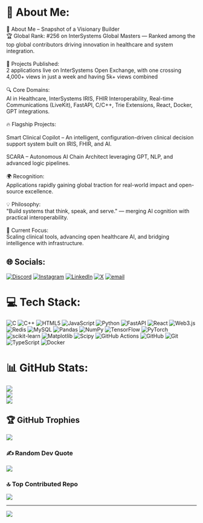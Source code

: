 # 💫 About Me:
🧠 About Me – Snapshot of a Visionary Builder<br>🏆 Global Rank: #256 on InterSystems Global Masters — Ranked among the top global contributors driving innovation in healthcare and system integration.<br><br>🚀 Projects Published:<br>2 applications live on InterSystems Open Exchange, with one crossing 4,000+ views in just a week and having 5k+ views combined<br><br>🔍 Core Domains:<br>AI in Healthcare, InterSystems IRIS, FHIR Interoperability, Real-time Communications (LiveKit), FastAPI, C/C++, Trie Extensions, React, Docker, GPT integrations.<br><br>🔥 Flagship Projects:<br><br>Smart Clinical Copilot – An intelligent, configuration-driven clinical decision support system built on IRIS, FHIR, and AI.<br><br>SCARA – Autonomous AI Chain Architect leveraging GPT, NLP, and advanced logic pipelines.<br><br>🌍 Recognition:<br>Applications rapidly gaining global traction for real-world impact and open-source excellence.<br><br>💡 Philosophy:<br>"Build systems that think, speak, and serve." — merging AI cognition with practical interoperability.<br><br>🚧 Current Focus:<br>Scaling clinical tools, advancing open healthcare AI, and bridging intelligence with infrastructure.


## 🌐 Socials:
[![Discord](https://img.shields.io/badge/Discord-%237289DA.svg?logo=discord&logoColor=white)](https://discord.gg/shanu_006_97588) [![Instagram](https://img.shields.io/badge/Instagram-%23E4405F.svg?logo=Instagram&logoColor=white)](https://instagram.com/kunaaaallll._) [![LinkedIn](https://img.shields.io/badge/LinkedIn-%230077B5.svg?logo=linkedin&logoColor=white)](https://linkedin.com/in/https://www.linkedin.com/in/kunal-pandey-8aa0a2324/) [![X](https://img.shields.io/badge/X-black.svg?logo=X&logoColor=white)](https://x.com/@QuantGodX) [![email](https://img.shields.io/badge/Email-D14836?logo=gmail&logoColor=white)](mailto:kunalpandey0297@gmail.com) 

# 💻 Tech Stack:
![C](https://img.shields.io/badge/c-%2300599C.svg?style=for-the-badge&logo=c&logoColor=white) ![C++](https://img.shields.io/badge/c++-%2300599C.svg?style=for-the-badge&logo=c%2B%2B&logoColor=white) ![HTML5](https://img.shields.io/badge/html5-%23E34F26.svg?style=for-the-badge&logo=html5&logoColor=white) ![JavaScript](https://img.shields.io/badge/javascript-%23323330.svg?style=for-the-badge&logo=javascript&logoColor=%23F7DF1E) ![Python](https://img.shields.io/badge/python-3670A0?style=for-the-badge&logo=python&logoColor=ffdd54) ![FastAPI](https://img.shields.io/badge/FastAPI-005571?style=for-the-badge&logo=fastapi) ![React](https://img.shields.io/badge/react-%2320232a.svg?style=for-the-badge&logo=react&logoColor=%2361DAFB) ![Web3.js](https://img.shields.io/badge/web3.js-F16822?style=for-the-badge&logo=web3.js&logoColor=white) ![Redis](https://img.shields.io/badge/redis-%23DD0031.svg?style=for-the-badge&logo=redis&logoColor=white) ![MySQL](https://img.shields.io/badge/mysql-4479A1.svg?style=for-the-badge&logo=mysql&logoColor=white) ![Pandas](https://img.shields.io/badge/pandas-%23150458.svg?style=for-the-badge&logo=pandas&logoColor=white) ![NumPy](https://img.shields.io/badge/numpy-%23013243.svg?style=for-the-badge&logo=numpy&logoColor=white) ![TensorFlow](https://img.shields.io/badge/TensorFlow-%23FF6F00.svg?style=for-the-badge&logo=TensorFlow&logoColor=white) ![PyTorch](https://img.shields.io/badge/PyTorch-%23EE4C2C.svg?style=for-the-badge&logo=PyTorch&logoColor=white) ![scikit-learn](https://img.shields.io/badge/scikit--learn-%23F7931E.svg?style=for-the-badge&logo=scikit-learn&logoColor=white) ![Matplotlib](https://img.shields.io/badge/Matplotlib-%23ffffff.svg?style=for-the-badge&logo=Matplotlib&logoColor=black) ![Scipy](https://img.shields.io/badge/SciPy-%230C55A5.svg?style=for-the-badge&logo=scipy&logoColor=%white) ![GitHub Actions](https://img.shields.io/badge/github%20actions-%232671E5.svg?style=for-the-badge&logo=githubactions&logoColor=white) ![GitHub](https://img.shields.io/badge/github-%23121011.svg?style=for-the-badge&logo=github&logoColor=white) ![Git](https://img.shields.io/badge/git-%23F05033.svg?style=for-the-badge&logo=git&logoColor=white) ![TypeScript](https://img.shields.io/badge/typescript-%23007ACC.svg?style=for-the-badge&logo=typescript&logoColor=white) ![Docker](https://img.shields.io/badge/docker-%230db7ed.svg?style=for-the-badge&logo=docker&logoColor=white)
# 📊 GitHub Stats:
![](https://github-readme-stats.vercel.app/api?username=kunal0297&theme=blue_navy&hide_border=false&include_all_commits=true&count_private=true)<br/>
![](https://nirzak-streak-stats.vercel.app/?user=kunal0297&theme=blue_navy&hide_border=false)<br/>
![](https://github-readme-stats.vercel.app/api/top-langs/?username=kunal0297&theme=blue_navy&hide_border=false&include_all_commits=true&count_private=true&layout=compact)

## 🏆 GitHub Trophies
![](https://github-profile-trophy.vercel.app/?username=kunal0297&theme=radical&no-frame=false&no-bg=true&margin-w=4)

### ✍️ Random Dev Quote
![](https://quotes-github-readme.vercel.app/api?type=horizontal&theme=tokyonight)

### 🔝 Top Contributed Repo
![](https://github-contributor-stats.vercel.app/api?username=kunal0297&limit=5&theme=dark&combine_all_yearly_contributions=true)

---
[![](https://visitcount.itsvg.in/api?id=kunal0297&icon=1&color=1)](https://visitcount.itsvg.in)

